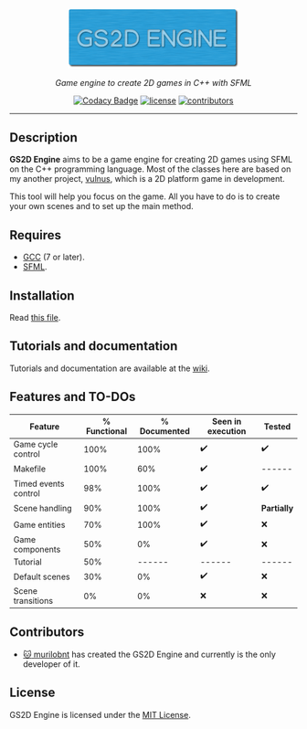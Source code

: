 <p align=center>

<img src="assets/readme/gs2d_logo.png" width=300/>

</p>

<p align=center>
<i>Game engine to create 2D games in C++ with SFML</i>
</p>

<p align=center>
<a href="https://www.codacy.com/app/murilobnt/gs2d_engine?utm_source=github.com&amp;utm_medium=referral&amp;utm_content=murilobnt/gs2d_engine&amp;utm_campaign=Badge_Grade">
<img src="https://api.codacy.com/project/badge/Grade/47bdb57771bf4c75bff39618e4935b72" alt="Codacy Badge"/></a>
<a href="https://github.com/murilobnt/gs2d_engine/blob/master/LICENSE">
<img src="https://img.shields.io/:license-MIT-blue.svg" alt="license"/></a>
<a href="https://github.com/murilobnt/gs2d_engine/graphs/contributors">
<img src="https://img.shields.io/:contributors-1-yellow.svg"
alt="contributors"/></a>
</p>
<p align=center>

* * *

## Description

**GS2D Engine** aims to be a game engine for creating 2D games using SFML on the
C++ programming language. Most of the classes here are based on my another
project, [vulnus](https://github.com/murilobnt/vulnus), which is a 2D platform
game in development.

This tool will help you focus on the game. All you have to do is to create your
own scenes and to set up the main method.

## Requires

-   [GCC](http://gcc.gnu.org) (7 or later).
-   [SFML](https://www.sfml-dev.org).

## Installation

Read [this file](https://github.com/murilobnt/gs2d_engine/blob/master/.github/installation.md).

## Tutorials and documentation

Tutorials and documentation are available at the
[wiki](https://github.com/murilobnt/gs2d_engine/wiki).

## Features and TO-DOs

| Feature              | % Functional | % Documented | Seen in execution  | Tested             |
| -------------------- | ------------ | ------------ | ------------------ | ------------------ |
| Game cycle control   | 100%         | 100%         | :heavy_check_mark: | :heavy_check_mark: |
| Makefile             | 100%         | 60%          | :heavy_check_mark: | ------             |
| Timed events control | 98%          | 100%         | :heavy_check_mark: | :heavy_check_mark: |
| Scene handling       | 90%          | 100%         | :heavy_check_mark: | **Partially**      |
| Game entities        | 70%          | 100%         | :heavy_check_mark: | :x:                |
| Game components      | 50%          | 0%           | :heavy_check_mark: | :x:                |
| Tutorial             | 50%          | ------       | ------             | ------             |
| Default scenes       | 30%          | 0%           | :heavy_check_mark: | :x:                |
| Scene transitions    | 0%           | 0%           | :x:                | :x:                |

## Contributors

-   [:cat: murilobnt](https://github.com/murilobnt) has created the GS2D Engine
and currently is the only developer of it.

## License

GS2D Engine is licensed under the [MIT License](https://github.com/murilobnt/gs2d_engine/blob/master/LICENSE).
